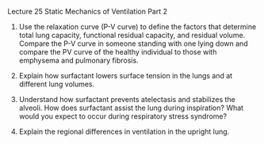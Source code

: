 Lecture 25 Static Mechanics of Ventilation Part 2

1. Use the relaxation curve (P-V curve) to define the factors that determine total lung capacity, functional residual capacity, and residual volume. Compare the P-V curve in someone standing with one lying down and compare the PV curve of the healthy individual to those with emphysema and pulmonary fibrosis.

2. Explain how surfactant lowers surface tension in the lungs and at different lung volumes.

3. Understand how surfactant prevents atelectasis and stabilizes the alveoli. How does surfactant assist the lung during inspiration? What would you expect to occur during respiratory stress syndrome?

4. Explain the regional differences in ventilation in the upright lung.
